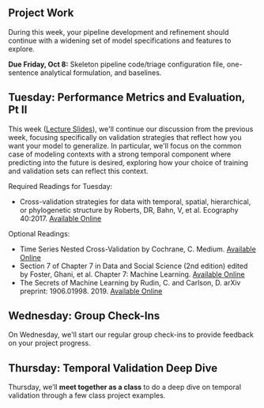 ## Project Work
During this week, your pipeline development and refinement should continue with a widening set of model specifications and features to explore.

**Due Friday, Oct 8:** Skeleton pipeline code/triage configuration file, one-sentence analytical formulation, and baselines.

## Tuesday: Performance Metrics and Evaluation, Pt II
This week ([Lecture Slides](Model%20Selection%20and%20Validation%20-%20Part%20II.pptx)), we'll continue our discussion from the previous week, focusing specifically on validation strategies that reflect how you want your model to generalize. In particular, we'll focus on the common case of modeling contexts with a strong temporal component where predicting into the future is desired, exploring how your choice of training and validation sets can reflect this context.

Required Readings for Tuesday:

- Cross-validation strategies for data with temporal, spatial, hierarchical, or phylogenetic
structure by Roberts, DR, Bahn, V, et al. Ecography 40:2017. [Available Online](RobertsCV.pdf)

Optional Readings:

- Time Series Nested Cross-Validation by Cochrane, C. Medium. [Available Online](https://towardsdatascience.com/time-series-nested-cross-validation-76adba623eb9)
- Section 7 of Chapter 7 in Data and Social Science (2nd edition) edited by Foster, Ghani, et al. Chapter 7: Machine Learning. [Available Online](https://textbook.coleridgeinitiative.org/chap-ml.html)
- The Secrets of Machine Learning by Rudin, C. and Carlson, D. arXiv preprint: 1906.01998. 2019. [Available Online](RudinSecrets.pdf)

## Wednesday: Group Check-Ins
On Wednesday, we'll start our regular group check-ins to provide feedback on your project progress.

## Thursday: Temporal Validation Deep Dive
Thursday, we’ll **meet together as a class** to do a deep dive on temporal validation through a few class project examples.

